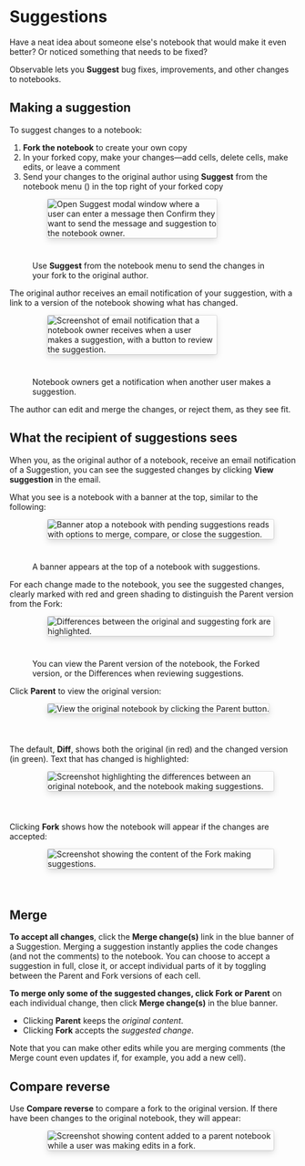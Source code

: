 # Suggestions

Have a neat idea about someone else's notebook that would make it even better? Or noticed something that needs to be fixed?

Observable lets you **Suggest** bug fixes, improvements, and other changes to notebooks.

## Making a suggestion

To suggest changes to a notebook: 

1. **Fork the notebook** to create your own copy
2. In your forked copy, make your changes—add cells, delete cells, make edits, or leave a comment
3. Send your changes to the original author using **Suggest** from the notebook menu (<Icon name="threeHorizDots" />) in the top right of your forked copy

<figure>
  <img
    style="border-radius:2px;box-shadow:0 4px 12px rgba(0,0,0,0.15), 0 0 0 1px rgba(0, 0, 0, 0.1);margin-left:27px;margin-bottom:40px;max-width: 70%"
    src="/collaborating/suggestions/sendSuggestionModal.png" alt="Open Suggest modal window where a user can enter a message then Confirm they want to send the message and suggestion to the notebook owner."
  />
  <figcaption>Use <b>Suggest</b> from the notebook menu to send the changes in your fork to the original author.</figcaption>
</figure>

The original author receives an email notification of your suggestion, with a link to a version of the notebook showing what has changed.

<figure>
  <img
    style="border-radius:2px;box-shadow:0 4px 12px rgba(0,0,0,0.15), 0 0 0 1px rgba(0, 0, 0, 0.1);margin-left:27px;margin-bottom:40px;max-width: 70%"
    src="/collaborating/suggestions/emailNotificationForSuggestion.png" alt="Screenshot of email notification that a notebook owner receives when a user makes a suggestion, with a button to review the suggestion."
  />
  <figcaption>Notebook owners get a notification when another user makes a suggestion.</figcaption>
</figure>

The author can edit and merge the changes, or reject them, as they see fit.

## What the recipient of suggestions sees

When you, as the original author of a notebook, receive an email notification of a Suggestion, you can see the suggested changes by clicking **View suggestion** in the email.

What you see is a notebook with a banner at the top, similar to the following:

<figure>
  <img
    style="border-radius:2px;box-shadow:0 4px 12px rgba(0,0,0,0.15), 0 0 0 1px rgba(0, 0, 0, 0.1);margin-left:27px;margin-bottom:40px;max-width: ${width}"
    src="/collaborating/suggestions/suggestionBanner.png" alt="Banner atop a notebook with pending suggestions reads with options to merge, compare, or close the suggestion."
  />
  <figcaption>A banner appears at the top of a notebook with suggestions.</figcaption>
</figure>

For each change made to the notebook, you see the suggested changes, clearly marked with red and green shading to distinguish the Parent version from the Fork:

<figure>
  <img
    style="border-radius:2px;box-shadow:0 4px 12px rgba(0,0,0,0.15), 0 0 0 1px rgba(0, 0, 0, 0.1);margin-left:27px;margin-bottom:40px;max-width: ${width}"
    src="/collaborating/suggestions/changedInForkVersion.png" alt="Differences between the original and suggesting fork are highlighted."
  />
  <figcaption>You can view the Parent version of the notebook, the Forked version, or the Differences when reviewing suggestions.</figcaption>
</figure>

Click **Parent** to view the original version:

<figure>
  <img
    style="border-radius:2px;box-shadow:0 4px 12px rgba(0,0,0,0.15), 0 0 0 1px rgba(0, 0, 0, 0.1);margin-left:27px;margin-bottom:40px;max-width: ${width}"
    src="/collaborating/suggestions/parent.png" alt="View the original notebook by clicking the Parent button."
  />
</figure>

The default, **Diff**, shows both the original (in red) and the changed version (in green). Text that has changed is highlighted:

<figure>
  <img
    style="border-radius:2px;box-shadow:0 4px 12px rgba(0,0,0,0.15), 0 0 0 1px rgba(0, 0, 0, 0.1);margin-left:27px;margin-bottom:40px;max-width: ${width}"
    src="/collaborating/suggestions/diff.png" alt="Screenshot highlighting the differences between an original notebook, and the notebook making suggestions."
  />
</figure>

Clicking **Fork** shows how the notebook will appear if the changes are accepted:

<figure>
  <img
    style="border-radius:2px;box-shadow:0 4px 12px rgba(0,0,0,0.15), 0 0 0 1px rgba(0, 0, 0, 0.1);margin-left:27px;margin-bottom:40px;max-width: ${width}"
    src="/collaborating/suggestions/fork.png" alt="Screenshot showing the content of the Fork making suggestions."
  />
</figure>

## Merge

**To accept all changes**, click the **Merge change(s)** link in the blue banner of a Suggestion. Merging a suggestion instantly applies the code changes (and not the comments) to the notebook. You can choose to accept a suggestion in full, close it, or accept individual parts of it by toggling between the Parent and Fork versions of each cell.

**To merge only some of the suggested changes, click Fork or Parent** on each individual change, then click **Merge change(s)** in the blue banner.

- Clicking **Parent** keeps the *original content*.
- Clicking **Fork** accepts the *suggested change*.

Note that you can make other edits while you are merging comments (the Merge count even updates if, for example, you add a new cell).

## Compare reverse

Use **Compare reverse** to compare a fork to the original version. If there have been changes to the original notebook, they will appear:

<figure>
  <img
    style="border-radius:2px;box-shadow:0 4px 12px rgba(0,0,0,0.15), 0 0 0 1px rgba(0, 0, 0, 0.1);margin-left:27px;margin-bottom:40px;max-width: ${width}"
    src="/collaborating/suggestions/addedInParent.png" alt="Screenshot showing content added to a parent notebook while a user was making edits in a fork."
  />
</figure>